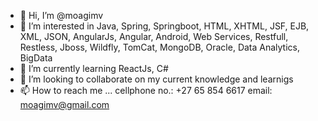 - 👋 Hi, I’m @moagimv
- 👀 I’m interested in Java, Spring, Springboot, HTML, XHTML, JSF, EJB, XML, JSON, AngularJs, Angular, Android, Web Services, Restfull, Restless, Jboss, Wildfly, TomCat, MongoDB, Oracle, Data Analytics, BigData 
- 🌱 I’m currently learning ReactJs, C#
- 💞️ I’m looking to collaborate on my current knowledge and learnigs
- 📫 How to reach me ...
cellphone no.: +27 65 854 6617
email: moagimv@gmail.com
<!---
moagimv/moagimv is a ✨ special ✨ repository because its `README.md` (this file) appears on your GitHub profile.
You can click the Preview link to take a look at your changes.
--->

